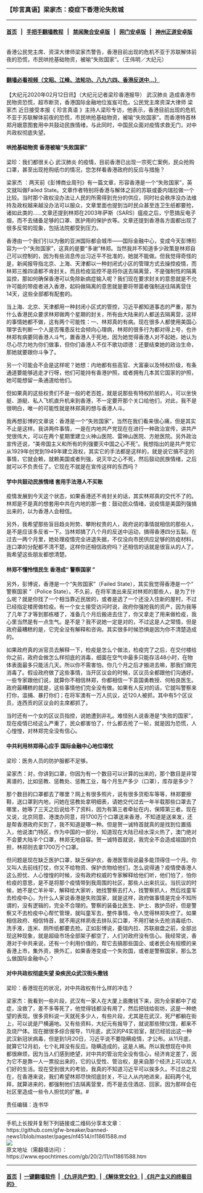 ### 【珍言真语】梁家杰：疫症下香港沦失败城
------------------------

#### [首页](https://github.com/gfw-breaker/banned-news1/blob/master/README.md) &nbsp;&nbsp;|&nbsp;&nbsp; [手把手翻墙教程](https://github.com/gfw-breaker/guides/wiki) &nbsp;&nbsp;|&nbsp;&nbsp; [禁闻聚合安卓版](https://github.com/gfw-breaker/bn-android) &nbsp;&nbsp;|&nbsp;&nbsp; [网门安卓版](https://github.com/oGate2/oGate) &nbsp;&nbsp;|&nbsp;&nbsp; [神州正道安卓版](https://github.com/SzzdOgate/update) 



<div><img alt="" class="aligncenter wp-post-image" src="https://i.epochtimes.com/assets/uploads/2020/02/oWz7Kgnc-600x400.png"/>
<div class="red16 caption">
 <p>
  香港公民党主席、资深大律师梁家杰警告，香港目前出现的危机不亚于苏联解体前夜的恐慌，市民哄抢基础物资，被喻“失败国家”。（王伟明／大纪元）
 </p>
</div>
</div><hr/>

#### [翻墙必看视频（文昭、江峰、法轮功、八九六四、香港反送中...）](https://github.com/gfw-breaker/banned-news1/blob/master/pages/link3.md)

<div><p>
 【大纪元2020年02月12日讯】（大纪元记者梁珍香港报导）
 <ok href="https://www.epochtimes.com/gb/tag/%E6%AD%A6%E6%B1%89%E8%82%BA%E7%82%8E.html">
  武汉肺炎
 </ok>
 造成香港市民物资恐慌，超市断货，香港国际金融地位岌岌可危。公民党主席资深大律师
 <ok href="https://www.epochtimes.com/gb/tag/%E6%A2%81%E5%AE%B6%E6%9D%B0.html">
  梁家杰
 </ok>
 近日接受本报《
 <ok href="https://www.epochtimes.com/gb/tag/%E7%8F%8D%E8%A8%80%E7%9C%9F%E8%AF%AD.html">
  珍言真语
 </ok>
 》主持人梁珍专访，他表示，香港目前出现的危机不亚于苏联解体前夜的恐慌，市民哄抢基础物资，被喻“失败国家”。而香港特首林郑月娥意图套用中共鼓动民族情绪，与此同时，中国民众面对疫情求救无门，对中共政权彻底失望。
</p>
<p>
</p>
<h4>
 哄抢基础物资 香港被喻“失败国家”
</h4>
<p>
 梁珍：我们都很关心
 <ok href="https://www.epochtimes.com/gb/tag/%E6%AD%A6%E6%B1%89%E8%82%BA%E7%82%8E.html">
  武汉肺炎
 </ok>
 的疫情，目前香港已出现一宗死亡案例，民众抢购口罩，甚至出现抢购纸巾的情况，您怎样看香港政府的反应与措施？
</p>
<p>
 <ok href="https://www.epochtimes.com/gb/tag/%E6%A2%81%E5%AE%B6%E6%9D%B0.html">
  梁家杰
 </ok>
 ：两天前《彭博商业周刊》有一篇文章，形容香港是一个“失败国家”，英文就叫做Failed State。文章作者特别将香港与解体之前的苏联或委内瑞拉做一个比较。当时那个政权没办法让人民的所需得到充分的供应，同时社会秩序没办法维持及政权越来越没办法可以服众，文章里面也提到当时民众甚至连卫生纸都要抢，诸如此类的……文章还提到林郑在2003年萨斯（SARS）瘟疫之后，宁愿搞反电子烟，而不去储备足够的口罩、医护用的保护衣等。文章还提到香港各方面都出现了很多反常的现象，包括法院都受到压力。
</p>
<p>
 香港由一个我们引以为傲的亚洲国际都会城市——国际金融中心，变成今天彭博形容为一个“失败国家”，这真的是要“多谢”林郑。当然我并不知道多少政策是林郑自己可以控制的，因为有些消息传出习近平不批准的，她就不能做。但我觉得奇怪的是，新闻报导指北京、上海、天津都以一种封闭式小区的管理方式去操控疫情，而林郑三推四请都不肯封关。而且检疫监控不是将你送去隔离营，不是强制性的隔离监控，那如何确保香港可以免除新病症输入呢？我们现在要求封关的意思就是不允许可能的带疫者进入香港，起码做隔离的意思就是要将带菌者强制送往隔离营住14天，这些全部都有配套的。
</p>
<p>
 当上海、北京、天津都用一种封闭小区式的管控，习近平都知道事态的严重，那为什么香港民众要求林郑做两个星期的封关，所有由大陆来的人都送去隔离营，这样的事情她都不做，这有两个可能性：一、林郑真的有病。现在很多人都使用美国心理学去判断一个人是否罹患反社会倾向心理病，林郑的很多行为都对得上号，也许林郑有病要同香港人斗气，置香港人于死地，因为她觉得香港人对不起她，她认为尽心尽力地为你们做事，但你们香港人不仅不歌功颂德：还要结束她的政治生命，那她就要跟你斗争了。
</p>
<p>
 另一个可能会不会是这样呢？她想：内地都有些高官、大富豪以及特权阶级，有条通道要能够逃走才行呀，他们可能持有香港护照，或者拥有几本其它国家的护照，她可能想留一条通道给他们。
</p>
<p>
 但如果真的这些权贵们不是一般的老百姓，就是说那些有特权阶层的人，可以坐快艇、游艇、私人飞机直升机来到香港，不一定要开那个关口给他们，对此，我不是很明白，唯一的可能性就是林郑真的想与香港人斗。
</p>
<p>
 我再想彭博的文章说：香港是一个“失败国家”，当然在我们看来很心痛，但是其实不止是这样。我讲两件事情，一是在内地共产党现在在进行一种政治宣传，讲共产党很伟大，可以在两个星期里建立火神山医院、雷神山医院、方舱医院。另外政治宣传还说，“美帝国主义和所有的列强要灭中国之心不死”。我想指出的是共产党它从1929年创党到1949年建立政权，其实它的手法都是这样的，就是说它搞不定的事情，它就会赖，就赖美国或者列强，说灭华之心不死，然后鼓动民族情绪，之后就可以不负责任了。它现在不就是在宣传这样的东西吗？
</p>
<h4>
 学中共鼓动民族情绪 套用手法港人不买账
</h4>
<p>
 疫情发展到今天这个状态，如果香港还不肯封关的话，其实林郑真的交代不了的。林郑是不是真的想套用中共在内地的那一套：鼓动民众情绪，说疫情是美国列强搞出来的，以为香港人会相信。
</p>
<p>
 另外，我希望那些盲目趋炎附势、攀附权贵的人，政府说的事情就相信的那些人，是不是应该多反省一下。当林郑搞了八个月的反送中运动，搞得香港四分五裂。在过去一两个月里，她处理疫情完全进退失据，不仅没向市民供应足够的防疫材料，连口罩的分配都不清不楚。这样你还相信政府吗？还相信的话就是很盲从的人了。我希望这些朋友都想清楚。
</p>
<h4>
 林郑不懂怜惜民生 香港成“
 <ok href="https://www.epochtimes.com/gb/tag/%E8%AD%A6%E5%AF%9F%E5%9B%BD%E5%AE%B6.html">
  警察国家
 </ok>
 ”
</h4>
<p>
 另外，彭博说，香港是一个“失败国家”（Failed State），其实我觉得香港是一个“
 <ok href="https://www.epochtimes.com/gb/tag/%E8%AD%A6%E5%AF%9F%E5%9B%BD%E5%AE%B6.html">
  警察国家
 </ok>
 ”（Police State）。不久前，在将军澳出来反对林郑的那些人，是为了什么呢？就是你找了一个相当靠近民居的，或者是选了一个还没入住新的屋村，不过已经指定楼房做检疫。有一个女士接受访问时说，政府你强抢我的资产，因为我等了几年了才等到那栋楼了，准备几个月后搬进去住了，你又拿走了用来做检疫，我心里当然是有一点生气。是不是？我不说她一定是对的，不过这是人之常情，但是政府最糟糕的是，它完全没有解释和咨询。其实很多时候恐惧是因为你不清楚造成的。
</p>
<p>
 如果政府真的派官员去解释一下，检疫是怎么个做法，检疫完了之后，在交付楼给你之前，政府会做怎么样彻底的消毒，细菌在空气中最多只能存活48小时，在物体表面最多只能活几天。所以你不需害怕，你几个月之后才搬进去嘛，那我们做完消毒了。假设政府做了这些事情，当开区议会的时候，区议员全都跟他们沟通好。一些专家跟他们说，就算你不相信林郑，你都相信一下袁国勇教授、何柏良医生。政府最糟糕的就是，这些事情他们完全没有做。如果有人反对的话，它就叫警察来打你，滥捕、暴打你们；在将军澳有一万人抗议，近120人被抓，其中有5个区议员，连西贡的区议会的主席都抓了。
</p>
<p>
 当时还有一个女的区议员指控，说她遭到非礼。难怪别人说香港是“失败的国家”，现在疫情已经这么严重了，民众都害怕了，什么都去抢了一轮，就是因为恐慌，人心惶惶，对林郑完全没有信心。
</p>
<h4>
 中共利用林郑得心应手 国际金融中心地位堪忧
</h4>
<p>
 梁珍：医务人员的防护服都不足够。
</p>
<p>
 梁家杰：对，你讲到口罩，你因为有一个数目可以计算的出来的，那个数目是非常离谱的，比如惩教、惩教处、惩教工业，每个月生产多少（口罩），库存是多少？
</p>
<p>
 那个数目的口罩都去了哪里？网上有很多照片，说有很多货柜车等等，林郑要擦鞋，送口罩到内地，问她在惩教处拿明细表，请她交代过去一年半载那些口罩去了哪里，她等了三天之后说给不了资料，因为有第三者牵扯在内，保障第三者。现在又说，北京同意、港澳办同意，将1700万个口罩送来香港，不知道是送来发，还是帮香港政府买到了，我不知道是哪一种。但是贺一诚特首就真的是找到位置插入，他说澳门特区，作为中国的一部分，知道现在大陆已经水深火热了，澳门绝对不会要大陆半个口罩，林郑无地自容。贺一诚特首就说，我完全不会造成祖国的负担，林郑则去拿1700万个口罩。
</p>
<p>
 但问题是现在缺乏医护口罩，缺乏保护衣，香港医管局说最多能顶得住一个月。你又叫人去前线打仗，你又不给物资、保护衣物给他们，怎么说得通？疫情使香港人这么担忧、人心惶惶的时候，没有政府权威的专家解释给他们听，他们怕了，怕你检疫的意思，是不是将那个疫情带到我周围的社区，那些人出来抗议。当抗议的时候，她不是亡羊补牢，解释给大家听，她找警察去打人，找警察抓人，然后找童军去检疫中心，为什么人家说香港是失败国家，就是这样，政府做事情是完全不知所谓的，没有逻辑的，完全不合理的。警察的装备比医生、护士、救护员好，但是警察又不去检疫中心帮忙管理，就叫童军去，整件事情，令人觉得林郑失控了。如果相信政府、相信特首，就不用这样夙夜去排队买口罩，不用打破头去抢消毒纸巾、洗手液，连米、厕所纸都要去抢。正如彭博说，委瑞内拉、苏联崩盘之前，全部出现这种现象，就是超级市场全部架子都空了，人们对政府没有信心。我经常说，香港对于中共来说，还有一个利用价值的，帮它去搞那些国企、或者民企有规模的来香港上市，集外资，换外汇，如果香港变成一个失败国，或者是警察国家，那么怎么做国际金融中心？
</p>
<h4>
 对中共政权彻底失望 染疾民众武汉街头撒钱
</h4>
<p>
 梁珍：香港现在的状况，对中共政权有什么样的冲击？
</p>
<p>
 梁家杰：我看到一些片段，武汉有一家人在大厦上面撒钱下来，因为全家都中了疫症，没救了，差不多等死了，他觉得钱都没有用了，然后把钱给街坊，这是一种绝望的表现。很多资料说一天就死多少人，有些片段，尤其是在武汉，死尸都躺在街上，可以说是尸横遍地。又有些资料，大纪元有报导了，就说那些殡仪馆，都来不及烧尸体。现在据很多综合报导，11月底，武汉的P4实验室，就已经验出这一种武汉新冠状病毒，但是到1月20日，习近平说不要隐瞒疫情，才公布。从11月底，就算它12月初，七个礼拜没有反应。隐瞒造成的，这是人祸。所以我想现在中共都很麻烦，因为当人们感到绝望，对中共的管治完全没有信心，经济肯定差了，因为它不是靠一人一票投出来的，它的认受性、管治权，是来自那个经济上可以给人们好的生活。现在受到很大的考验，我真的不知道习近平可以挨多久。不过总之现在，在香港来说，我们希望林郑尽快彻底封关，不让人从内地进来，起码两个礼拜，就算进来的，都强制他们去隔离营里，而不是去住酒店、回家。因为那样会在社区里造成一些令人担忧的扩散。#
</p>
<p>
 责任编辑：连书华
</p>
</div>
<hr/>
手机上长按并复制下列链接或二维码分享本文章：<br/>
https://github.com/gfw-breaker/banned-news1/blob/master/pages/nf4514/n11861588.md <br/>
<a href='https://github.com/gfw-breaker/banned-news1/blob/master/pages/nf4514/n11861588.md'><img src='https://github.com/gfw-breaker/banned-news1/blob/master/pages/nf4514/n11861588.md.png'/></a> <br/>
原文地址（需翻墙访问）：https://www.epochtimes.com/gb/20/2/11/n11861588.htm


------------------------
#### [首页](https://github.com/gfw-breaker/banned-news1/blob/master/README.md) &nbsp;|&nbsp; [一键翻墙软件](https://github.com/gfw-breaker/nogfw/blob/master/README.md) &nbsp;| [《九评共产党》](https://github.com/gfw-breaker/9ping.md/blob/master/README.md#九评之一评共产党是什么) | [《解体党文化》](https://github.com/gfw-breaker/jtdwh.md/blob/master/README.md) | [《共产主义的终极目的》](https://github.com/gfw-breaker/gczydzjmd.md/blob/master/README.md)


<img src='http://gfw-breaker.win/banned-news/pages/nf4514/n11861588.md' width='0px' height='0px'/>